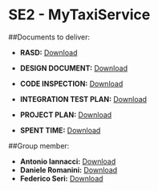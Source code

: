 # SE2 - MyTaxiService

##Documents to deliver:
* **RASD:**
[Download](https://github.com/daler3/se2project/blob/master/Deliveries/RASD%20-%20version%202%20-%20MyTaxiService%20-%20Iannacci_Romanini_Seri.pdf)

* **DESIGN DOCUMENT:**
[Download](https://github.com/daler3/se2project/blob/master/Deliveries/Design%20Document%20-%20version%202%20-%20MyTaxiService%20-%20Iannacci_Romanini_Seri.pdf)

* **CODE INSPECTION:**
[Download](https://github.com/daler3/se2project/blob/master/Deliveries/Code%20Inspection%20-%20Version%202.pdf)

* **INTEGRATION TEST PLAN:**
[Download](https://github.com/daler3/se2project/blob/master/Deliveries/Integration%20Test%20Plan%20-%20version%202%20-%20MyTaxiService%20-%20Iannacci_Romanini_Seri.pdf)

* **PROJECT PLAN:**
[Download](https://github.com/daler3/se2project/blob/master/Deliveries/Project%20Plan%20-%20version%202%20-%20MyTaxiService%20-%20Iannacci_Romanini_Seri.pdf)

* **SPENT TIME:**
[Download](https://github.com/daler3/se2project/blob/master/Deliveries/Spent_Time%20-%20Iannacci_Romanini_Seri.pdf)

##Group member:
* **Antonio Iannacci:**
[Download](https://github.com/antonioia)
* **Daniele Romanini:**
[Download](https://github.com/daler3)
* **Federico Seri:**
[Download](https://github.com/Timmy93)
